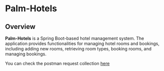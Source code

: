 # Palm-Hotels

## Overview

**Palm-Hotels** is a Spring Boot-based hotel management system. The application provides functionalities for managing hotel rooms and bookings, including adding new rooms, retrieving room types, booking rooms, and managing bookings.

You can check the postman request collection [here](https://github.com/fatihgoncagul/hotel-management/blob/2f63a73983af29dd9020840df574cb78b6d0c41b/Palm%20Hotels%20Collection.postman_collection.json)

